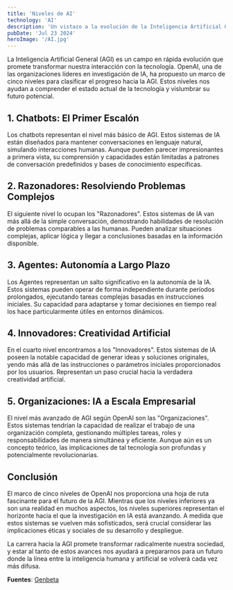 ```yaml
---
title: 'Niveles de AI'
technology: 'AI'
description: 'Un vistazo a la evolución de la Inteligencia Artificial General'
pubDate: 'Jul 23 2024'
heroImage: '/AI.jpg'
---
```

La Inteligencia Artificial General (AGI) es un campo en rápida evolución que promete transformar nuestra interacción con la tecnología. OpenAI, una de las organizaciones líderes en investigación de IA, ha propuesto un marco de cinco niveles para clasificar el progreso hacia la AGI. Estos niveles nos ayudan a comprender el estado actual de la tecnología y vislumbrar su futuro potencial.

## 1. Chatbots: El Primer Escalón
Los chatbots representan el nivel más básico de AGI. Estos sistemas de IA están diseñados para mantener conversaciones en lenguaje natural, simulando interacciones humanas. Aunque pueden parecer impresionantes a primera vista, su comprensión y capacidades están limitadas a patrones de conversación predefinidos y bases de conocimiento específicas.

## 2. Razonadores: Resolviendo Problemas Complejos
El siguiente nivel lo ocupan los "Razonadores". Estos sistemas de IA van más allá de la simple conversación, demostrando habilidades de resolución de problemas comparables a las humanas. Pueden analizar situaciones complejas, aplicar lógica y llegar a conclusiones basadas en la información disponible.

## 3. Agentes: Autonomía a Largo Plazo
Los Agentes representan un salto significativo en la autonomía de la IA. Estos sistemas pueden operar de forma independiente durante períodos prolongados, ejecutando tareas complejas basadas en instrucciones iniciales. Su capacidad para adaptarse y tomar decisiones en tiempo real los hace particularmente útiles en entornos dinámicos.

## 4. Innovadores: Creatividad Artificial
En el cuarto nivel encontramos a los "Innovadores". Estos sistemas de IA poseen la notable capacidad de generar ideas y soluciones originales, yendo más allá de las instrucciones o parámetros iniciales proporcionados por los usuarios. Representan un paso crucial hacia la verdadera creatividad artificial.

## 5. Organizaciones: IA a Escala Empresarial
El nivel más avanzado de AGI según OpenAI son las "Organizaciones". Estos sistemas tendrían la capacidad de realizar el trabajo de una organización completa, gestionando múltiples tareas, roles y responsabilidades de manera simultánea y eficiente. Aunque aún es un concepto teórico, las implicaciones de tal tecnología son profundas y potencialmente revolucionarias.

## Conclusión
El marco de cinco niveles de OpenAI nos proporciona una hoja de ruta fascinante para el futuro de la AGI. Mientras que los niveles inferiores ya son una realidad en muchos aspectos, los niveles superiores representan el horizonte hacia el que la investigación en IA está avanzando. A medida que estos sistemas se vuelven más sofisticados, será crucial considerar las implicaciones éticas y sociales de su desarrollo y despliegue.

La carrera hacia la AGI promete transformar radicalmente nuestra sociedad, y estar al tanto de estos avances nos ayudará a prepararnos para un futuro donde la línea entre la inteligencia humana y artificial se volverá cada vez más difusa.

**Fuentes**: <a href="https://www.genbeta.com/inteligencia-artificial/openai-marca-cinco-niveles-para-medir-progreso-ia-general-explica-cual-ellos-se-encuentra-ahora" target="blank">Genbeta</a>